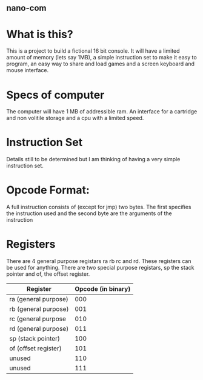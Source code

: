 ## nano-com
# What is this?
This is a project to build a fictional 16 bit console. It will have a limited amount of memory (lets say 1MB), 
a simple instruction set to make it easy to program, an easy way to share and load games and a screen keyboard and mouse interface.

# Specs of computer
The computer will have 1 MB of addressible ram. An interface for a cartridge and non volitile storage and a cpu with a limited speed.

# Instruction Set
Details still to be determined but I am thinking of having a very simple instruction set. 

# Opcode Format:
A full instruction consists of (except for jmp) two bytes. The first specifies the instruction used and the second byte are 
the arguments of the instruction

# Registers
There are 4 general purpose registars ra rb rc and rd. These registers can be used for anything. There are two special purpose
registars, sp the stack pointer and of, the offset register.

| Register                 | Opcode (in binary) |
| ------------------------ | ------------------ |
| ra (general purpose)     |   000              |
| rb (general purpose)     |   001              |
| rc (general purpose      |   010              |
| rd (general purpose)     |   011              |
| sp (stack pointer)       |   100              |
| of (offset register)     |   101              |
| unused                   |   110              |
| unused                   |   111              |
